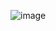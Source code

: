 ![image](https://github.com/ilrexho2011/Project-EULER-Possible-Solutions-Problems-101_to_200/assets/61479363/8f155d11-5e25-4b1f-ae9d-d9ccefe7e5d4)


